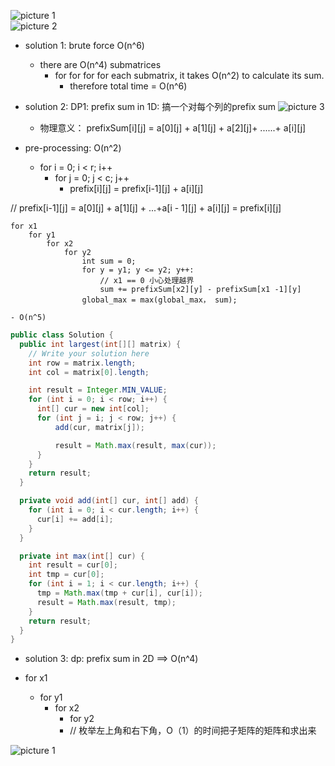 
![picture 1](https://i.loli.net/2021/10/14/Ud7ehzLHauskMIj.png)  
![picture 2](https://i.loli.net/2021/10/14/U71v39NwcCHZEQl.png)  


- solution 1: brute force O(n^6)
    - there are O(n^4) submatrices
        - for for for for each submatrix, it takes O(n^2) to calculate its sum.
          - therefore total time = O(n^6)

- solution 2: DP1: prefix sum in 1D: 搞一个对每个列的prefix sum
![picture 3](https://i.loli.net/2021/10/14/gGlqemL53HdEIAZ.png)  


    - 物理意义： prefixSum[i][j] = a[0][j] + a[1][j] + a[2][j]+ ......+ a[i][j]
- pre-processing: O(n^2)
    - for i = 0; i < r; i++
      - for j = 0; j < c; j++
        - prefix[i][j] = prefix[i-1][j] + a[i][j]

// prefix[i-1][j] = a[0][j] + a[1][j] + ...+a[i - 1][j] +  a[i][j] = prefix[i][j]
                                                          

```
for x1
    for y1
        for x2
            for y2
                int sum = 0;
                for y = y1; y <= y2; y++:
                    // x1 == 0 小心处理越界
                    sum += prefixSum[x2][y] - prefixSum[x1 -1][y]
                global_max = max(global_max， sum);    
```
    - O(n^5)


```java
public class Solution {
  public int largest(int[][] matrix) {
    // Write your solution here
    int row = matrix.length;
    int col = matrix[0].length;

    int result = Integer.MIN_VALUE;
    for (int i = 0; i < row; i++) {
      int[] cur = new int[col];
      for (int j = i; j < row; j++) {
          add(cur, matrix[j]);

          result = Math.max(result, max(cur));
      }
    }
    return result;
  }

  private void add(int[] cur, int[] add) {
    for (int i = 0; i < cur.length; i++) {
      cur[i] += add[i];
    }
  }

  private int max(int[] cur) {
    int result = cur[0];
    int tmp = cur[0];
    for (int i = 1; i < cur.length; i++) {
      tmp = Math.max(tmp + cur[i], cur[i]);
      result = Math.max(result, tmp);
    }
    return result;
  }
}

```

- solution 3: dp: prefix sum in 2D  ==> O(n^4)

- for x1
  - for y1
    - for x2
      - for y2
      - // 枚举左上角和右下角，O（1）的时间把子矩阵的矩阵和求出来

![picture 1](https://i.loli.net/2021/10/14/BY2EnDb6ysd7uO4.png)  

